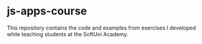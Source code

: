 # js-apps-course
This repository contains the code and examples from exercises I developed while teaching students at the SoftUni Academy.
